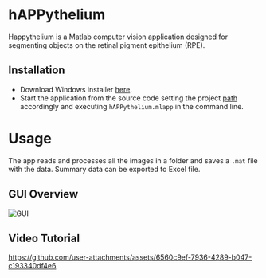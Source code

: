 # hAPPythelium

Happythelium is a Matlab computer vision application designed for segmenting objects on the retinal pigment epithelium (RPE).

## Installation

- Download Windows installer [here](https://github.com/raffaelemazziotti/hAPPythelium_code/raw/main/hAPPythelium_installer.exe).
- Start the application from the source code setting the project [path](https://it.mathworks.com/help/matlab/matlab_env/files-and-folders-that-matlab-accesses.html) accordingly and executing ```hAPPythelium.mlapp``` in the command line.

# Usage

The app reads and processes all the images in a folder and saves a ```.mat``` file with the data. Summary data can be exported to Excel file.

## GUI Overview
![GUI](https://github.com/raffaelemazziotti/hAPPytelium_code/blob/main/images/GUI_1.png)


## Video Tutorial
https://github.com/user-attachments/assets/6560c9ef-7936-4289-b047-c193340df4e6

